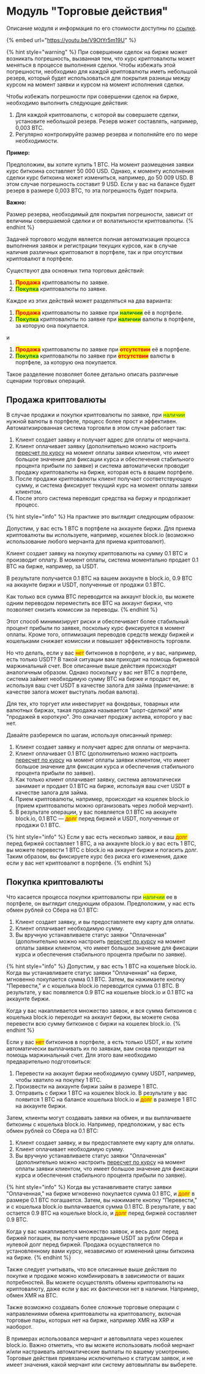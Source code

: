# Модуль "Торговые действия"

Описание модуля и информация по его стоимости доступны по [ссылке](https://premiumexchanger.com/tradeapi/).

{% embed url="https://youtu.be/V9OtYr5m19U" %}

{% hint style="warning" %}
При совершении сделок на бирже может возникать погрешность, вызванная тем, что курс криптовалюты может меняться в процессе выполнения сделки. Чтобы избежать этой погрешности, необходимо для каждой криптовалюты иметь небольшой резерв, который будет использоваться для покрытия разницы между курсом на момент заявки и курсом на момент исполнения сделки.

Чтобы избежать погрешности при совершении сделок на бирже, необходимо выполнить следующие действия:

1. Для каждой криптовалюты, с которой вы совершаете сделки, установите небольшой резерв. Резерв может составлять, например, 0,003 BTC.
2. Регулярно контролируйте размер резерва и пополняйте его по мере необходимости.

**Пример:**

Предположим, вы хотите купить 1 BTC. На момент размещения заявки курс биткоина составляет 50 000 USD. Однако, к моменту исполнения сделки курс биткоина может измениться, например, до 50 009 USD. В этом случае погрешность составит 9 USD. Если у вас на балансе будет резерв в размере 0,003 BTC, то эта погрешность будет покрыта.

**Важно:**

Размер резерва, необходимый для покрытия погрешности, зависит от величины совершаемой сделки и от волатильности криптовалюты.
{% endhint %}

Задачей торгового модуля является полная автоматизация процесса выполнения заявок и регистрации текущих курсов, как в случае наличия различных криптовалют в портфеле, так и при отсутствии криптовалют в портфеле.

Существуют два основных типа торговых действий:

1. <mark style="color:red;">**Продажа**</mark> криптовалюты по заявке.
2. <mark style="color:green;">**Покупка**</mark> криптовалюты по заявке.

Каждое из этих действий может разделяться на два варианта:

1. <mark style="color:red;">**Продажа**</mark> криптовалюты по заявке при <mark style="color:green;">**наличии**</mark> её в портфеле.
2. <mark style="color:green;">**Покупка**</mark> криптовалюты по заявке при <mark style="color:green;">**наличии**</mark> валюты в портфеле, за которую она покупается.

и

1. <mark style="color:red;">**Продажа**</mark> криптовалюты по заявке при <mark style="color:red;">**отсутствии**</mark> её в портфеле.
2. <mark style="color:green;">**Покупка**</mark> криптовалюты по заявке при <mark style="color:red;">**отсутствии**</mark> валюты в портфеле, за которую она покупается.

Такое разделение позволяет более детально описать различные сценарии торговых операций.

## Продажа криптовалюты

В случае продажи и покупки криптовалюты по заявке, при <mark style="color:green;">наличии</mark> нужной валюты в портфеле, процесс более прост и эффективен. Автоматизированная система торговли в этом случае работает так:

1. Клиент создает заявку и получает адрес для оплаты от мерчанта.
2. Клиент оплачивает заявку (дополнительно можно настроить [пересчет по курсу](https://premium.gitbook.io/rukovodstvo-polzovatelya/osnovnye-nastroiki/valyuty-i-napravleniya/sozdanie-novogo-napravleniya-obmena#vkladka-pereschet-zayavok) на момент оплаты заявки клиентом, что имеет большое значение для фиксации курса и обеспечения стабильного процента прибыли по заявке) и система автоматически проводит продажу криптовалюты на бирже, которая есть в вашем портфеле.
3. После продажи криптовалюты клиент получает соответствующую сумму, и система фиксирует текущий курс на момент оплаты заявки клиентом.
4. После этого система переводит средства на биржу и продолжает процесс.

{% hint style="info" %}
На практике это выглядит следующим образом:

Допустим, у вас есть 1 BTC в портфеле на аккаунте биржи. Для приема криптовалюты вы используете, например, кошелек block.io (возможно использование любого мерчанта для приема криптовалют).

Клиент создает заявку на покупку криптовалюты на сумму 0.1 BTC и производит оплату. В момент оплаты, система моментально продает 0.1 BTC на бирже, например, за USDT.

В результате получается 0.1 BTC на вашем аккаунте в block.io, 0.9 BTC на аккаунте биржи и USDT, полученные от продажи 0.1 BTC.

Как только вся сумма BTC переводится на аккаунт block.io, вы можете одним переводом переместить все BTC на аккаунт биржи, что позволяет снизить комиссии за переводы.
{% endhint %}

Этот способ минимизирует риски и обеспечивает более стабильный процент прибыли по заявке, поскольку курс фиксируется в момент оплаты. Кроме того, оптимизация переводов средств между биржей и кошельками снижает комиссии и повышает эффективность торговли.

Но что делать, если у вас <mark style="color:red;">нет</mark> биткоинов в портфеле, и у вас, например, есть только USDT? В такой ситуации вам приходит на помощь биржевой маржинальный счет. Все описанные выше действия происходят аналогичным образом. Однако поскольку у вас нет BTC в портфеле, система займет необходимую сумму BTC на бирже и продаст ее, используя ваш счет USDT в качестве залога для займа (примечание: в качестве залога может выступать любая валюта).

Для тех, кто торгует или инвестирует на фондовых, товарных или валютных биржах, такая продажа называется "шорт-сделкой" или "продажей в короткую". Это означает продажу актива, которого у вас нет.

Давайте разберемся по шагам, используя описанный пример:

1. Клиент создает заявку и получает адрес для оплаты от мерчанта.
2. Клиент оплачивает 0.1 BTC (дополнительно можно настроить [пересчет по курсу](https://premium.gitbook.io/rukovodstvo-polzovatelya/osnovnye-nastroiki/valyuty-i-napravleniya/sozdanie-novogo-napravleniya-obmena#vkladka-pereschet-zayavok) на момент оплаты заявки клиентом, что имеет большое значение для фиксации курса и обеспечения стабильного процента прибыли по заявке).
3. Как только клиент оплачивает заявку, система автоматически занимает и продает 0.1 BTC на бирже, используя ваш счет USDT в качестве залога для займа.
4. Прием криптовалюты, например, происходит на кошелек block.io (прием криптовалюты можно организовать через любой мерчант).
5. В результате операции, у вас появляется 0.1 BTC на аккаунте block.io, 0.1 BTC — <mark style="color:red;">долг</mark> перед биржей и USDT, полученные от продажи 0.1 BTC.

{% hint style="info" %}
Если у вас есть несколько заявок, и ваш <mark style="color:red;">долг</mark> перед биржей составляет 1 BTC, а на аккаунте block.io у вас есть 1 BTC, вы можете перевести 1 BTC с block.io на аккаунт биржи и погасить долг. Таким образом, вы фиксируете курс без риска его изменения, даже если у вас нет криптовалют в портфеле.
{% endhint %}

## Покупка криптовалюты

Что касается процесса покупки криптовалюты при <mark style="color:green;">наличии</mark> ее в портфеле, он выглядит следующим образом. Предположим, у нас есть обмен рублей со Сбера на 0.1 BTC:

1. Клиент создает заявку, и вы предоставляете ему карту для оплаты.
2. Клиент оплачивает необходимую сумму.
3. Вы вручную устанавливаете статус заявки "Оплаченная" (дополнительно можно настроить [пересчет по курсу](https://premium.gitbook.io/rukovodstvo-polzovatelya/osnovnye-nastroiki/valyuty-i-napravleniya/sozdanie-novogo-napravleniya-obmena#vkladka-pereschet-zayavok) на момент оплаты заявки клиентом, что имеет большое значение для фиксации курса и обеспечения стабильного процента прибыли по заявке).

{% hint style="info" %}
Допустим, у вас есть 1 BTC на кошельке block.io. Когда вы устанавливаете статус заявки "Оплаченная" на бирже, мгновенно покупается сумма 0.1 BTC. Затем, вы нажимаете кнопку "Перевести," и с кошелька block.io переводится сумма 0.1 BTC. В результате, у вас появляется 0.9 BTC на кошельке block.io и 0.1 BTC на аккаунте биржи.

Когда у вас накапливается множество заявок, и вся сумма биткоинов с кошелька block.io переходит на аккаунт биржи, вы можете снова перевести всю сумму биткоинов с биржи на кошелек block.io.
{% endhint %}

Если у вас <mark style="color:red;">нет</mark> биткоинов в портфеле, а есть только USDT, и вы хотите автоматически выплачивать их по заявкам, вам снова приходит на помощь маржинальный счет. Для этого вам необходимо предварительно подготовиться:

1. Перевести на аккаунт биржи необходимую сумму USDT, например, чтобы хватило на покупку 1 BTC.
2. Произвести на аккаунте биржи займ в размере 1 BTC.
3. Отправить с биржи 1 BTC на кошелек block.io. В результате у вас появится 1 BTC на балансе кошелька block.io и <mark style="color:red;">долг</mark> в размере 1 BTC на аккаунте биржи.

Затем, клиенты могут создавать заявки на обмен, и вы выплачиваете биткоины с кошелька block.io. Например, предположим, у вас есть обмен рублей со Сбера на 0.1 BTC:

1. Клиент создает заявку, и вы предоставляете ему карту для оплаты.
2. Клиент оплачивает необходимую сумму.
3. Вы вручную устанавливаете статус заявки "Оплаченная" (дополнительно можно настроить [пересчет по курсу](https://premium.gitbook.io/rukovodstvo-polzovatelya/osnovnye-nastroiki/valyuty-i-napravleniya/sozdanie-novogo-napravleniya-obmena#vkladka-pereschet-zayavok) на момент оплаты заявки клиентом, что имеет большое значение для фиксации курса и обеспечения стабильного процента прибыли по заявке).

{% hint style="info" %}
Когда вы устанавливаете статус заявки "Оплаченная," на бирже мгновенно покупается сумма 0.1 BTC, и <mark style="color:red;">долг</mark> в размере 0.1 BTC погашается. Затем, вы нажимаете кнопку "Перевести," и с кошелька block.io выплачивается сумма 0.1 BTC. В результате, у вас остается 0.9 BTC на кошельке block.io, и <mark style="color:red;">долг</mark> перед биржей составляет 0.9 BTC.

Когда у вас накапливается множество заявок, и весь долг перед биржей погашен, вы получаете проданные USDT за рубли Сбера и нулевой долг перед биржей. Продажа осуществляется по установленному вами курсу, независимо от изменений цены биткоина на бирже.
{% endhint %}

Также следует учитывать, что все описанные выше действия по покупке и продаже можно комбинировать в зависимости от ваших потребностей. Вы можете осуществлять обмены криптовалюты на криптовалюту, даже если у вас их фактически нет в наличии. Например, обмен XMR на BTC.

Также возможно создавать более сложные торговые операции с направлениями обмена криптовалюты на криптовалюту, включая торговые пары, которых нет на бирже, например XMR на XRP и наоборот.

В примерах использовался мерчант и автовыплата через кошелек block.io. Важно отметить, что вы можете использовать любой мерчант и/или настраивать автоматические выплаты по вашему усмотрению. Торговые действия привязаны исключительно к статусам заявок, и не имеет значения, какой мерчант или систему автовыплаты вы выберете.
